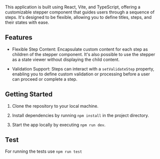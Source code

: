 This application is built using React, Vite, and TypeScript, offering a customizable stepper component that guides users through a sequence of steps. It's designed to be flexible, allowing you to define titles, steps, and their states with ease.

## Features

- Flexible Step Content: Encapsulate custom content for each step as children of the stepper component. It's also possible to use the stepper as a state viewer without displaying the child content.

- Validation Support: Steps can interact with a `setValidateStep` property, enabling you to define custom validation or processing before a user can proceed or complete a step.

## Getting Started

1) Clone the repository to your local machine.

2) Install dependencies by running `npm install` in the project directory.

3) Start the app locally by executing `npm run dev`.

## Test
For running the tests use `npm run test`
